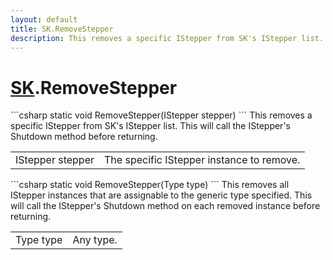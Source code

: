 ```yaml
---
layout: default
title: SK.RemoveStepper
description: This removes a specific IStepper from SK's IStepper list. This will call the IStepper's Shutdown method before returning.
---
```

# [SK]({{site.url}}/Pages/Reference/SK.html).RemoveStepper

<div class='signature' markdown='1'>
```csharp
static void RemoveStepper(IStepper stepper)
```
This removes a specific IStepper from SK's IStepper list.
This will call the IStepper's Shutdown method before returning.
</div>

|  |  |
|--|--|
|IStepper stepper|The specific IStepper instance to remove.|

<div class='signature' markdown='1'>
```csharp
static void RemoveStepper(Type type)
```
This removes all IStepper instances that are assignable to
the generic type specified. This will call the IStepper's Shutdown
method on each removed instance before returning.
</div>

|  |  |
|--|--|
|Type type|Any type.|




